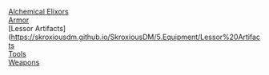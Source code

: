[Alchemical Elixors](https://skroxiousdm.github.io/SkroxiousDM/5.Equipment/Alchemical%20Elixors) <br>
[Armor](https://skroxiousdm.github.io/SkroxiousDM/5.Equipment/Armor) <br>
[Lessor Artifacts](https://skroxiousdm.github.io/SkroxiousDM/5.Equipment/Lessor%20Artifacts <br>
[Tools](https://skroxiousdm.github.io/SkroxiousDM/5.Equipment/Tools) <br>
[Weapons](https://skroxiousdm.github.io/SkroxiousDM/5.Equipment/Weapons) <br>

